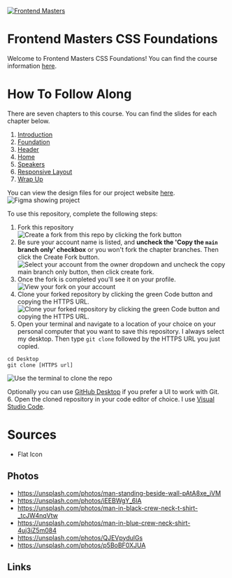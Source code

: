 [![Frontend Masters](https://static.frontendmasters.com/assets/brand/logos/full.png)][fem]

# Frontend Masters CSS Foundations

Welcome to Frontend Masters CSS Foundations! You can find the course information [here][course].

# How To Follow Along

There are seven chapters to this course. You can find the slides for each chapter below.

1. [Introduction](https://static.frontendmasters.com/assets/courses/2023-08-30-css-foundations/css-foundations-introduction.pdf)
2. [Foundation](https://static.frontendmasters.com/assets/courses/2023-08-30-css-foundations/css-foundations-foundation.pdf)
3. [Header](https://static.frontendmasters.com/assets/courses/2023-08-30-css-foundations/css-foundations-header.pdf)
4. [Home](https://static.frontendmasters.com/assets/courses/2023-08-30-css-foundations/css-foundations-home.pdf)
5. [Speakers](https://static.frontendmasters.com/assets/courses/2023-08-30-css-foundations/css-foundations-speakers.pdf)
6. [Responsive Layout](https://static.frontendmasters.com/assets/courses/2023-08-30-css-foundations/css-foundations-responsive-layout.pdf)
7. [Wrap Up](https://static.frontendmasters.com/assets/courses/2023-08-30-css-foundations/css-foundations-wrap-up.pdf)

You can view the design files for our project website [here](https://www.figma.com/file/LEzNgBz63KLExeHNUyLCwH/FEM-CSS?type=design&node-id=0-1).
![Figma showing project](./readme-images/figma.png)

To use this repository, complete the following steps:

1. Fork this repository
   ![Create a fork from this repo by clicking the fork button](./readme-images/fork.png)
2. Be sure your account name is listed, and **uncheck the 'Copy the `main` branch only' checkbox** or you won't fork the chapter branches. Then click the Create Fork button.
   ![Select your account from the owner dropdown and uncheck the copy main branch only button, then click create fork.](./readme-images/create-fork.png)
3. Once the fork is completed you'll see it on your profile.
   ![View your fork on your account](./readme-images/view-fork.png)
4. Clone your forked repository by clicking the green Code button and copying the HTTPS URL.
   ![Clone your forked repository by clicking the green Code button and copying the HTTPS URL.](./readme-images/clone.png)
5. Open your terminal and navigate to a location of your choice on your personal computer that you want to save this repository. I always select my desktop. Then type `git clone` followed by the HTTPS URL you just copied.

```
cd Desktop
git clone [HTTPS url]
```

![Use the terminal to clone the repo](./readme-images/terminal.png)

Optionally you can use [GitHub Desktop](https://desktop.github.com/) if you prefer a UI to work with Git.  
6. Open the cloned repository in your code editor of choice. I use [Visual Studio Code](https://code.visualstudio.com/).

# Sources

- Flat Icon

## Photos

- https://unsplash.com/photos/man-standing-beside-wall-pAtA8xe_iVM
- https://unsplash.com/photos/iEEBWgY_6lA
- https://unsplash.com/photos/man-in-black-crew-neck-t-shirt-_tcJW4nqVtw
- https://unsplash.com/photos/man-in-blue-crew-neck-shirt-4uj3iZ5m084
- https://unsplash.com/photos/QJEVpydulGs
- https://unsplash.com/photos/p5BoBF0XJUA

## Links

[fem]: https://frontendmasters.com
[course]: https://frontendmasters.com/courses/css-foundations/
